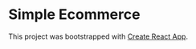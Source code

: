 # Simple Ecommerce

This project was bootstrapped with [Create React App](http://localhost:3000/).





